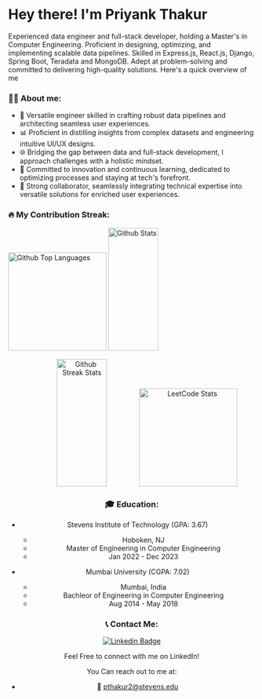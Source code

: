 # Hey there! I'm Priyank Thakur

Experienced data engineer and full-stack developer, holding a Master's in Computer Engineering. Proficient in designing, optimizing, and implementing scalable data pipelines. Skilled in Express.js, React.js, Django, Spring Boot, Teradata and MongoDB. Adept at problem-solving and committed to delivering high-quality solutions. Here's a quick overview of me

### :technologist: About me:

 - 🚀 Versatile engineer skilled in crafting robust data pipelines and architecting seamless user experiences.
 - 📊 Proficient in distilling insights from complex datasets and engineering intuitive UI/UX designs.
 - 🌐 Bridging the gap between data and full-stack development, I approach challenges with a holistic mindset.
 - 🌱 Committed to innovation and continuous learning, dedicated to optimizing processes and staying at tech's forefront.
 - 🤝 Strong collaborator, seamlessly integrating technical expertise into versatile solutions for enriched user experiences.

### :fire: My Contribution Streak:

<p align="center">
<div display="flex" justify-content= "space-between;">
    <img height="200em" src="https://github-readme-stats.vercel.app/api/top-langs?username=Priyankthakur3&show_icons=true&locale=en&layout=compact&theme=material-palenight" alt="Github Top Languages"/>
    <img height="250em" width="45%" src="https://github-readme-stats.vercel.app/api?username=PriyankThakur3&show_icons=true&theme=material-palenight" alt="Github Stats" />
</div>
</p>

<div align="center">
    <img height="260em" width="45%" src="https://streak-stats.demolab.com?user=Priyankthakur3&theme=material-palenight" alt="Github Streak Stats"/>
    <img height="200em" src="https://leetcard.jacoblin.cool/priyankthakur3?theme=dark&font=Ubuntu" alt="LeetCode Stats"/>
</p>

### :mortar_board: Education:
 - Stevens Institute of Technology (GPA: 3.67)
   - Hoboken, NJ
   - Master of Engineering in Computer Engineering
   - Jan 2022 - Dec 2023
  
 - Mumbai University (CGPA: 7.02)
   - Mumbai, India
   - Bachleor of Engineering in Computer Engineering
   - Aug 2014 - May 2018


### :telephone_receiver: Contact Me:

[![Linkedin Badge](https://img.shields.io/badge/-PriyankThakur3-blue?style=flat&logo=Linkedin&logoColor=white)](https://www.linkedin.com/in/priyankthakur3/)

Feel Free to connect with me on LinkedIn!

You Can reach out to me at:

- :e-mail: pthakur2@stevens.edu

